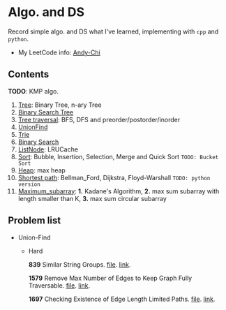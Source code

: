 # Algo. and DS
Record simple algo. and DS what I've learned, implementing with `cpp` and `python`.

*   My LeetCode info: [Andy-Chi](https://leetcode.com/Andy-Chi/)
## Contents
**TODO**: KMP algo.
1. [Tree](Tree/): Binary Tree, n-ary Tree
2. [Binary Search Tree](BST/)
3. [Tree traversal](Tree_traversal/): BFS, DFS and preorder/postorder/inorder
4. [UnionFind](Union-Find/)
5. [Trie](Trie/)
6. [Binary Search](Binary_Search/)
7. [ListNode](ListNode): LRUCache
8. [Sort](Sort): Bubble, Insertion, Selection, Merge and Quick Sort `TODO: Bucket Sort`
9. [Heap](Heap): max heap
10. [Shortest path](Shortest_path): Bellman_Ford, Dijkstra, Floyd-Warshall `TODO: python version`
11. [Maximum_subarray](Maximum_subarray): **1.** Kadane's Algorithm, **2.** max sum subarray with length smaller than K, **3.** max sum circular subarray


## Problem list

*   Union-Find
    *   Hard

        **839** Similar String Groups. [file](./problems/839/). [link](https://leetcode.com/problems/similar-string-groups/).

        **1579**  Remove Max Number of Edges to Keep Graph Fully Traversable. [file](./problems/1579/). [link](https://leetcode.com/problems/remove-max-number-of-edges-to-keep-graph-fully-traversable/description/).

        **1697** Checking Existence of Edge Length Limited Paths. [file](./problems/1697/). [link](https://leetcode.com/problems/checking-existence-of-edge-length-limited-paths/).
 